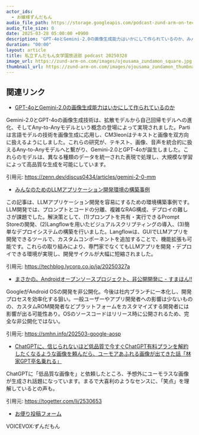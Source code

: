 ```yaml
---
actor_ids:
  - お嬢様ずんだもん
audio_file_path: https://storage.googleapis.com/podcast-zund-arm-on-tech/audio/私立ずんだもん女学園放送部_podcast_20250328.mp3
audio_file_size: 0
date: 2025-03-28 05:00:00 +0900
description: 'GPT-4oとGemini-2.0の画像生成能力はいかにして作られているのか、みんなのためのLLMアプリケーション開発環境の構築事例、まさかの。Androidオープンソースプロジェクト、非公開開発に - すまほん!!、ChatGPTに、信じられないほど低品質で今すぐChatGPT有料プランを解約したくなるような画像を頼んだら、ユーモアあふれる画像が出てきた話「林家GPT亭名乗れる」'
duration: "00:00"
layout: article
title: 私立ずんだもん女学園放送部 podcast 20250328
image_url: https://zund-arm-on.com/images/ojousama_zundamon_square.jpg
thumbnail_url: https://zund-arm-on.com/images/ojousama_zundamon_thumbnail.jpg
---
```


## 関連リンク


- [GPT-4oとGemini-2.0の画像生成能力はいかにして作られているのか](https://zenn.dev/discus0434/articles/gemini-2-0-mm)  


Gemini-2.0とGPT-4oの画像生成技術は、拡散モデルから自己回帰モデルへの進化、そしてAny-to-Anyモデルという概念の登場によって実現されました。Partiは言語モデルの技術を画像生成に応用し、CM3leonはテキストと画像を双方向に扱えるようにしました。これらの研究が、テキスト、画像、音声を統合的に扱えるAny-to-Anyモデルへと繋がり、Gemini-2.0とGPT-4oが誕生しました。これらのモデルは、異なる種類のデータを統一された表現で処理し、大規模な学習によって高品質な生成を可能にしています。


引用元: https://zenn.dev/discus0434/articles/gemini-2-0-mm


- [みんなのためのLLMアプリケーション開発環境の構築事例](https://techblog.lycorp.co.jp/ja/20250327a)  


この記事は、LLMアプリケーション開発を容易にするための環境構築事例です。LLM開発では、プロンプトとコードの分離、複雑なRAG構成、デプロイの難しさが課題でした。解決策として、(1)プロンプトを共有・実行できるPrompt Storeの開発、(2)Langflowを用いたビジュアルスクリプティングの導入、(3)簡単なデプロイシステムの構築を行いました。Langflowは、GUIでLLMアプリを開発できるツールで、カスタムコンポーネントを追加することで、機能拡張も可能です。これらの取り組みにより、専門家でなくてもLLMアプリを開発・デプロイできる環境が実現し、開発サイクルが大幅に短縮されました。


引用元: https://techblog.lycorp.co.jp/ja/20250327a


- [まさかの。Androidオープンソースプロジェクト、非公開開発に - すまほん!!](https://smhn.info/202503-google-aosp)  


GoogleがAndroid OSの開発を非公開化。今後は社内ブランチに一本化し、開発プロセスを効率化する狙い。一般ユーザーやアプリ開発者への影響は少ないものの、カスタムROM開発者などプラットフォームをカスタマイズする開発者には影響が出る可能性あり。OSのソースコードはリリース時に公開されるため、完全な非公開化ではない。


引用元: https://smhn.info/202503-google-aosp


- [ChatGPTに、信じられないほど低品質で今すぐChatGPT有料プランを解約したくなるような画像を頼んだら、ユーモアあふれる画像が出てきた話「林家GPT亭名乗れる」](https://togetter.com/li/2530653)  


ChatGPTに「低品質な画像を」と依頼したところ、予想外にユーモラスな画像が生成され話題になっています。まるで大喜利のようなセンスに、「笑点」を理解しているとの声も。


引用元: https://togetter.com/li/2530653



- [お便り投稿フォーム](https://forms.gle/ffg4JTfqdiqK62qf9)

VOICEVOX:ずんだもん

